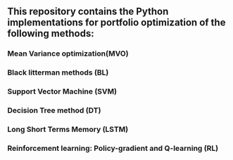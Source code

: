 ## This repository contains the Python implementations for portfolio optimization of the following methods:
### Mean Variance optimization(MVO)
### Black litterman methods (BL)
### Support Vector Machine (SVM)
### Decision Tree method (DT)
### Long Short Terms Memory (LSTM)
### Reinforcement learning: Policy-gradient and Q-learning (RL)
